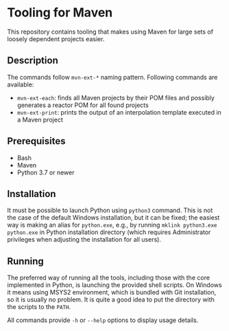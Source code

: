 # Tooling for Maven

This repository contains tooling that makes using Maven for large sets of loosely dependent projects easier.


## Description

The commands follow `mvn-ext-*` naming pattern. Following commands are available:

* `mvn-ext-each`: finds all Maven projects by their POM files and possibly generates a reactor POM for all found projects
* `mvn-ext-print`: prints the output of an interpolation template executed in a Maven project


## Prerequisites

* Bash
* Maven
* Python 3.7 or newer


## Installation

It must be possible to launch Python using `python3` command. This is not the case of the default Windows installation, but it can be fixed; the easiest way is making an alias for `python.exe`, e.g., by running `mklink python3.exe python.exe` in Python installation directory (which requires Administrator privileges when adjusting the installation for all users).


## Running

The preferred way of running all the tools, including those with the core implemented in Python, is launching the provided shell scripts. On Windows it means using MSYS2 environment, which is bundled with Git installation, so it is usually no problem. It is quite a good idea to put the directory with the scripts to the `PATH`.

All commands provide `-h` or `--help` options to display usage details.

